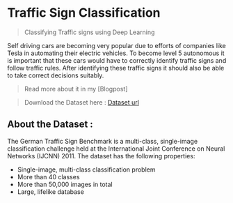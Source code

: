 # Traffic Sign Classification
> Classifying Traffic signs using Deep Learning

Self driving cars are becoming very popular due to efforts of companies like Tesla in automating their electric vehicles.
To become level 5 autonomous it is important that these cars would have to correctly identify traffic signs and follow traffic rules.
After identifying these traffic signs it should also be able to take correct decisions suitably.

> Read more about it in my [Blogpost]

> Download the Dataset here : [Dataset url](https://www.kaggle.com/meowmeowmeowmeowmeow/gtsrb-german-traffic-sign)

## About the Dataset :

The German Traffic Sign Benchmark is a multi-class, single-image classification challenge held at the International Joint Conference on Neural Networks (IJCNN) 2011. The dataset has the following properties:

- Single-image, multi-class classification problem
- More than 40 classes
- More than 50,000 images in total
- Large, lifelike database
